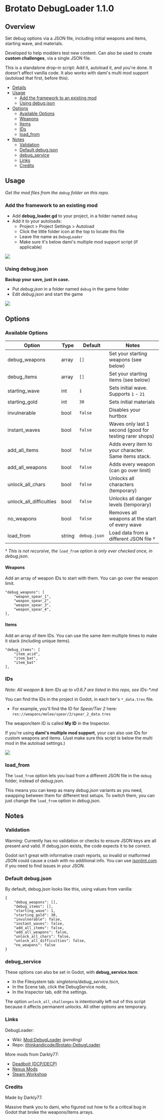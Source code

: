 # Brotato DebugLoader 1.1.0

## Overview

Set debug options via a JSON file, including initial weapons and items, starting wave, and materials.

Developed to help modders test new content. Can also be used to create **custom challenges**, via a single JSON file.

This is a standalone drop-in script: Add it, autoload it, and you're done. It doesn't affect vanilla code. It also works with dami's multi mod support (autoload that first, before this).

* [Details](#details)
* [Usage](#usage)
  * [Add the framework to an existing mod](#add-the-framework-to-an-existing-mod)
  * [Using debug.json](#using-debugjson)
* [Options](#options)
  * [Available Options](#available-options)
  * [Weapons](#weapons--items)
  * [Items](#items)
  * [IDs](#IDs)
  * [load_from](#load_from)
* [Notes](#notes)
  * [Validation](#validation)
  * [Default debug.json](#default-debugjson)
  * [debug_service](#debug_service)
  * [Links](#links)
  * [Credits](#credits)

## Usage

_Get the mod files from the `debug` folder on this repo._

### Add the framework to an existing mod

* Add **debug_loader.gd** to your project, in a folder named `debug`
* Add it to your autoloads:
  * Project > Project Settings > Autoload
  * Click the little folder icon at the top to locate this file
  * Leave the name as `DebugLoader`
  * Make sure it's below dami's multiple mod support script (if applicable)

![](_repo-media/autoload-crop.png)

### Using debug.json

**Backup your save, just in case.**

* Put *debug.json* in a folder named `debug` in the game folder
* Edit *debug.json* and start the game

![](_repo-media/json-example.png)


## Options

### Available Options

| Option                  | Type   | Default      | Notes                                   |
| ----------------------- | -----  | ------------ | --------------------------------------- |
| debug_weapons           | array  | `[]`         | Set your starting weapons (see below)   |
| debug_items             | array  | `[]`         | Set your starting items (see below)     |
| starting_wave           | int    | `1`          | Sets initial wave. Supports `1` - `21`  |
| starting_gold           | int    | `30`         | Sets initial materials                  |
| invulnerable            | bool   | `false`      | Disables your hurtbox                   |
| instant_waves           | bool   | `false`      | Waves only last 1 second (good for testing rarer shops) |
| add_all_items           | bool   | `false`      | Adds every item to your character. Same items stack. |
| add_all_weapons         | bool   | `false`      | Adds every weapon (can go over limit)   |
| unlock_all_chars        | bool   | `false`      | Unlocks all characters (temporary)      |
| unlock_all_difficulties | bool   | `false`      | Unlocks all danger levels (temporary)   |
| no_weapons              | bool   | `false`      | Removes all weapons at the start of every wave |
| load_from               | string | `debug.json` | Load data from a different JSON file † |

† *This is not recursive, the `load_from` option is only ever checked once, in _debug.json_.*

#### Weapons

Add an array of weapon IDs to start with them. You can go over the weapon limit.

	"debug_weapons": [
		"weapon_spear_1",
		"weapon_spear_2",
		"weapon_spear_3",
		"weapon_spear_4",
	],

#### Items

Add an array of item IDs. You can use the same item multiple times to make it stack (including unique items).

	"debug_items": [
		"item_acid",
		"item_bat",
		"item_bat"
	],

### IDs

_Note: All weapon & item IDs up to v0.6.7 are listed in this repo, see IDs-*.md_

You can find the IDs in the project in Godot, in each tier's `*_data.tres` file.

- For example, you'll find the ID for *Spear/Tier 2* here: `res://weapons/melee/spear/2/spear_2_data.tres`

The weapon/item ID is called **My ID** in the Inspector.

If you're using **dami's multiple mod support**, your can also use IDs for custom weapons and items. (Just make sure this script is below the multi mod in the autoload settings.)

![](_repo-media/spear-id.png)

### load_from

The `load_from` option lets you load from a different JSON file in the `debug` folder, instead of *debug.json*.

This means you can keep as many *debug.json* variants as you need, swapping between them for different test setups. To switch them, you can just change the `load_from` option in *debug.json*.




## Notes

### Validation

Warning: Currently has no validation or checks to ensure JSON keys are all present and valid. If debug.json exists, the code expects it to be correct.

Godot isn't great with informative crash reports, so invalid or malformed JSON could cause a crash with no additional info. You can use [jsonlint.com](https://jsonlint.com) if you need to find issues in your JSON.

### Default debug.json

By default, debug.json looks like this, using values from vanilla:

	{
		"debug_weapons": [],
		"debug_items": [],
		"starting_wave": 1,
		"starting_gold": 30,
		"invulnerable": false,
		"instant_waves": false,
		"add_all_items": false,
		"add_all_weapons": false,
		"unlock_all_chars": false,
		"unlock_all_difficulties": false,
		"no_weapons": false
	}

### debug_service

These options can also be set in Godot, with **debug_service.tscn**:

- In the Filesystem tab: *singletons/debug_service.tscn*,
- In the Scene tab, click the DebugService node,
- In the Inspector tab, edit the settings.

The option `unlock_all_challenges` is intentionally left out of this script because it affects permanent unlocks. All other options are temporary.

### Links

DebugLoader:

* Wiki: [Mod:DebugLoader](https://brotato.wiki.spellsandguns.com/Mod:DebugLoader) *(pending)*
* Repo: [ithinkandicode/Brotato-DebugLoader](https://github.com/ithinkandicode/Brotato-DebugLoader)

More mods from Darkly77:

- [Deadbolt (DCP/DECP)](https://deadbolt.codemuffin.com)
- [Nexus Mods](https://www.nexusmods.com/20minutestildawn/users/73115203?tab=user+files&BH=0)
- [Steam Workshop](https://steamcommunity.com/id/darkly77/myworkshopfiles/)


### Credits

Made by Darkly77.

Massive thank you to dami, who figured out how to fix a critical bug in Godot that broke the weapons/items arrays.
